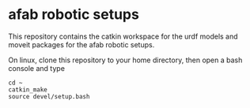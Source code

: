 # afab robotic setups

This repository contains the catkin workspace for the urdf models and moveit packages for the afab robotic setups.

On linux, clone this repository to your home directory, then open a bash console and type

    cd ~
    catkin_make
    source devel/setup.bash

